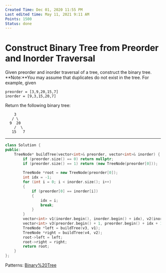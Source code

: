 ```yaml
---
Created Time: Dec 01, 2020 11:55 PM
Last edited time: May 11, 2021 9:11 AM
Points: 1500
Status: done
---
```


# Construct Binary Tree from Preorder and Inorder Traversal

Given preorder and inorder traversal of a tree, construct the binary tree.
**Note:**You may assume that duplicates do not exist in the tree.
For example, given
```
preorder = [3,9,20,15,7]
inorder = [9,3,15,20,7]
```
Return the following binary tree:
```
    3
   / \
  9  20
    /  \
   15   7
```
---
```cpp
class Solution {
public:
    TreeNode* buildTree(vector<int>& preorder, vector<int>& inorder) {
        if (preorder.size() == 0) return nullptr; 
        if (preorder.size() == 1) return (new TreeNode(preorder[0])); 
        
        TreeNode *root = new TreeNode(preorder[0]); 
        int idx = -1; 
        for (int i = 0; i < inorder.size(); i++)
        {
            if (preorder[0] == inorder[i])
            {
                idx = i; 
                break; 
            }
        }
        vector<int> v1(inorder.begin(), inorder.begin() + idx), v2(inorder.begin() + idx + 1, inorder.end()); 
        vector<int> v3(preorder.begin() + 1, preorder.begin() + idx + 1), v4(preorder.begin() + idx + 1, preorder.end()); 
        TreeNode *left = buildTree(v3, v1);
        TreeNode *right = buildTree(v4, v2); 
        root->left = left;
        root->right = right; 
        return root; 
    }
};
```
Patterns: [Binary%20Tree](Binary%20Tree.md)
